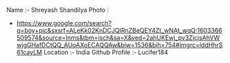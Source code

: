 Name :- Shreyash Shandilya Photo :
- https://www.google.com/search?q=boy+pic&sxsrf=ALeKk02KnDCJQIRnZBeQEY4Zt_wNAt_wqQ:1603366509574&source=lnms&tbm=isch&sa=X&ved=2ahUKEwj_pv3ZjcjsAhVWwjgGHafDCtQQ_AUoAXoECAQQAw&biw=1536&bih=754#imgrc=lddHhrS61cayLM
Location :- India Github Profile :- Lucifer184

